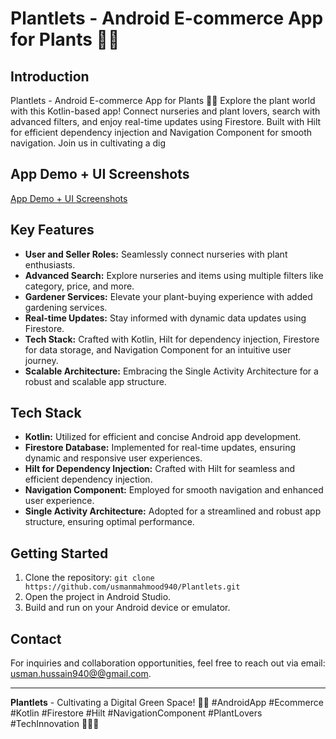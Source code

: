 # Plantlets - Android E-commerce App for Plants 🌿📱

## Introduction 

Plantlets - Android E-commerce App for Plants 🌿📱 Explore the plant world with this Kotlin-based app! Connect nurseries and plant lovers, search with advanced filters, and enjoy real-time updates using Firestore. Built with Hilt for efficient dependency injection and Navigation Component for smooth navigation. Join us in cultivating a dig

## App Demo + UI Screenshots
 <a href="https://drive.google.com/drive/folders/148Gx5NXNsNfdcy2DWHx6O5RBmVNepN4z" target="_blank"> App Demo + UI Screenshots </a>

## Key Features
- **User and Seller Roles:** Seamlessly connect nurseries with plant enthusiasts.
- **Advanced Search:** Explore nurseries and items using multiple filters like category, price, and more.
- **Gardener Services:** Elevate your plant-buying experience with added gardening services.
- **Real-time Updates:** Stay informed with dynamic data updates using Firestore.
- **Tech Stack:** Crafted with Kotlin, Hilt for dependency injection, Firestore for data storage, and Navigation Component for an intuitive user journey.
- **Scalable Architecture:** Embracing the Single Activity Architecture for a robust and scalable app structure.

## Tech Stack
- **Kotlin:** Utilized for efficient and concise Android app development.
- **Firestore Database:** Implemented for real-time updates, ensuring dynamic and responsive user experiences.
- **Hilt for Dependency Injection:** Crafted with Hilt for seamless and efficient dependency injection.
- **Navigation Component:** Employed for smooth navigation and enhanced user experience.
- **Single Activity Architecture:** Adopted for a streamlined and robust app structure, ensuring optimal performance.

## Getting Started
1. Clone the repository: `git clone https://github.com/usmanmahmood940/Plantlets.git`
2. Open the project in Android Studio.
3. Build and run on your Android device or emulator.

## Contact
For inquiries and collaboration opportunities, feel free to reach out via email: [usman.hussain940@@gmail.com](mailto:usman.hussain940@gmail.com).


---

**Plantlets** - Cultivating a Digital Green Space! 🚀🔧 #AndroidApp #Ecommerce #Kotlin #Firestore #Hilt #NavigationComponent #PlantLovers #TechInnovation 🌿📱💡
